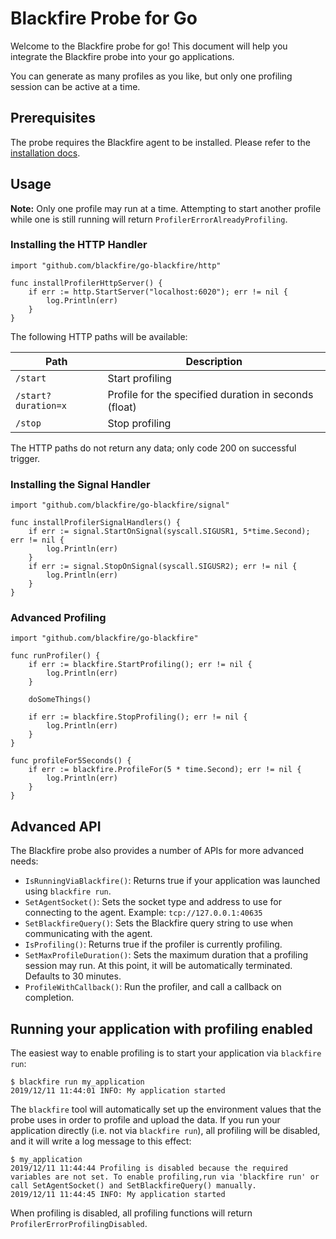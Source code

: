 Blackfire Probe for Go
======================

Welcome to the Blackfire probe for go! This document will help you integrate the Blackfire probe into your go applications.

You can generate as many profiles as you like, but only one profiling session can be active at a time.



Prerequisites
-------------

The probe requires the Blackfire agent to be installed.
Please refer to the [installation docs](https://blackfire.io/docs/up-and-running/installation).



Usage
-----

**Note:** Only one profile may run at a time. Attempting to start another profile while one is still running will return `ProfilerErrorAlreadyProfiling`.


### Installing the HTTP Handler

```golang
import "github.com/blackfire/go-blackfire/http"

func installProfilerHttpServer() {
	if err := http.StartServer("localhost:6020"); err != nil {
		log.Println(err)
	}
}
```

The following HTTP paths will be available:

| Path                | Description                                           |
| ------------------- | ----------------------------------------------------- |
| `/start`            | Start profiling                                       |
| `/start?duration=x` | Profile for the specified duration in seconds (float) |
| `/stop`             | Stop profiling                                        |

The HTTP paths do not return any data; only code 200 on successful trigger.


### Installing the Signal Handler

```golang
import "github.com/blackfire/go-blackfire/signal"

func installProfilerSignalHandlers() {
	if err := signal.StartOnSignal(syscall.SIGUSR1, 5*time.Second); err != nil {
		log.Println(err)
	}
	if err := signal.StopOnSignal(syscall.SIGUSR2); err != nil {
		log.Println(err)
	}
}
```


### Advanced Profiling

```golang
import "github.com/blackfire/go-blackfire"

func runProfiler() {
	if err := blackfire.StartProfiling(); err != nil {
		log.Println(err)
	}

	doSomeThings()

	if err := blackfire.StopProfiling(); err != nil {
		log.Println(err)
	}
}

func profileFor5Seconds() {
	if err := blackfire.ProfileFor(5 * time.Second); err != nil {
		log.Println(err)
	}
}
```



Advanced API
------------

The Blackfire probe also provides a number of APIs for more advanced needs:

- `IsRunningViaBlackfire()`: Returns true if your application was launched using `blackfire run`.
- `SetAgentSocket()`: Sets the socket type and address to use for connecting to the agent. Example: `tcp://127.0.0.1:40635`
- `SetBlackfireQuery()`: Sets the Blackfire query string to use when communicating with the agent.
- `IsProfiling()`: Returns true if the profiler is currently profiling.
- `SetMaxProfileDuration()`: Sets the maximum duration that a profiling session may run. At this point, it will be automatically terminated. Defaults to 30 minutes.
- `ProfileWithCallback()`: Run the profiler, and call a callback on completion.



Running your application with profiling enabled
-----------------------------------------------

The easiest way to enable profiling is to start your application via `blackfire run`:

```
$ blackfire run my_application
2019/12/11 11:44:01 INFO: My application started
```

The `blackfire` tool will automatically set up the environment values that the probe uses in order to profile and upload the data. If you run your application directly (i.e. not via `blackfire run`), all profiling will be disabled, and it will write a log message to this effect:

```
$ my_application
2019/12/11 11:44:44 Profiling is disabled because the required variables are not set. To enable profiling,run via 'blackfire run' or call SetAgentSocket() and SetBlackfireQuery() manually.
2019/12/11 11:44:45 INFO: My application started
```

When profiling is disabled, all profiling functions will return `ProfilerErrorProfilingDisabled`.

